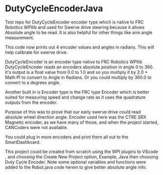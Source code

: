 # DutyCycleEncoderJava

Test repo for DutyCycleEncoder encoder type which is native to FRC Robotics WPIlib and used for Swerve drive steering because it allows Absolute angle to be read.  It is also helpful for other things like arm angle measurement.

This code now prints out 4 encoder values and angles in radians. This will help calibrate for swerve drive.

DutyCycleEncoder is an encoder type native to FRC Robotics WPIlib
DutyCycleEncoder reads an encoders absolute position in angle 0 to 360.
it's output is a float value from 0.0 to 1.0 and so you multiply it by 2.0 * Math.PI to convert to Angle in Radians.
Or you could multiply by 360.0 to convert to a degrees angle.


Another built in is Encoder type is the FRC type Encoder which is better suited 
for measuring speed and change rate as it uses the quadrature outputs from the encoder.


Purpose of this was to prove that our early swerve drive could read absolute wheel direction angle.
Encoder used here was the CTRE SRX Magnetic encoder, as we have many of those, and when
the project started, CANCoders were not available. 

You could plug in more encoders and print them all out to the SmartDashboard.

This project could be created from scratch using the WPI plugins to VScode , and choosing the Create New Project option, Example, Java then choosing Duty Cycle Encoder. Note some optional variables and functions were added to the Robot.java code herein to give better absolute angle info.




